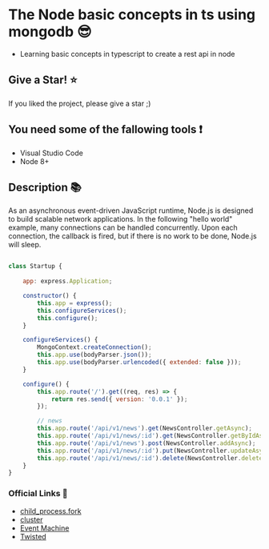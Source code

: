 # The Node basic concepts in ts using mongodb :sunglasses:
 - Learning basic concepts in typescript to create a rest api in node

## Give a Star! :star:

If you liked the project, please give a star ;)

## You need some of the fallowing tools :exclamation:

-  Visual Studio Code
-  Node 8+

## Description :books:

As an asynchronous event-driven JavaScript runtime, Node.js is designed to build
scalable network applications. In the following "hello world" example, many
connections can be handled concurrently. Upon each connection, the callback is
fired, but if there is no work to be done, Node.js will sleep.

```javascript

class Startup {
    
    app: express.Application;

    constructor() {
        this.app = express();
        this.configureServices();
        this.configure();
    }

    configureServices() {
        MongoContext.createConnection();
        this.app.use(bodyParser.json());
        this.app.use(bodyParser.urlencoded({ extended: false }));
    }

    configure() {
        this.app.route('/').get((req, res) => {
            return res.send({ version: '0.0.1' });
        });

        // news
        this.app.route('/api/v1/news').get(NewsController.getAsync);
        this.app.route('/api/v1/news/:id').get(NewsController.getByIdAsync);
        this.app.route('/api/v1/news').post(NewsController.addAsync);
        this.app.route('/api/v1/news/:id').put(NewsController.updateAsync);
        this.app.route('/api/v1/news/:id').delete(NewsController.deleteAsync);
    }
}
```
### Official Links :construction:

- [child_process.fork](https://nodejs.org/api/child_process.html#child_process_child_process_fork_modulepath_args_options)
- [cluster](https://nodejs.org/api/cluster.html)
- [Event Machine](https://github.com/eventmachine/eventmachine)
- [Twisted](https://twistedmatrix.com/trac/)
